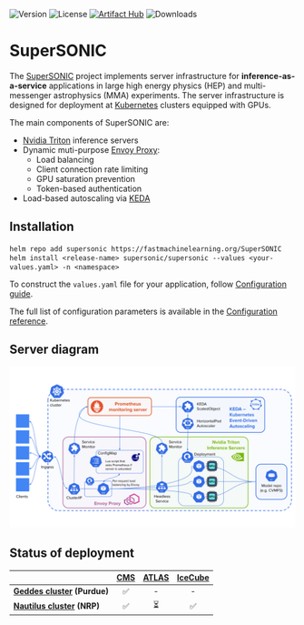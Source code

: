 ![Version](https://img.shields.io/github/v/release/fastmachinelearning/SuperSONIC)
![License](https://img.shields.io/github/license/fastmachinelearning/SuperSONIC)
[![Artifact Hub](https://img.shields.io/endpoint?url=https://artifacthub.io/badge/repository/supersonic)](https://artifacthub.io/packages/search?repo=supersonic)
![Downloads](https://img.shields.io/github/downloads/fastmachinelearning/SuperSONIC/total)


# SuperSONIC

The [SuperSONIC](http://fastmachinelearning.org/SuperSONIC/ "SuperSONIC") project implements server infrastructure for **inference-as-a-service**
applications in large high energy physics (HEP) and multi-messenger astrophysics
(MMA) experiments. The server infrastructure is designed for deployment at [Kubernetes](https://kubernetes.io) clusters equipped with GPUs.

The main components of SuperSONIC are:
- [Nvidia Triton](https://developer.nvidia.com/triton-inference-server) inference servers
- Dynamic muti-purpose [Envoy Proxy](envoyproxy.io):
  - Load balancing
  - Client connection rate limiting
  - GPU saturation prevention
  - Token-based authentication
- Load-based autoscaling via [KEDA](keda.sh)


## Installation

```
helm repo add supersonic https://fastmachinelearning.org/SuperSONIC
helm install <release-name> supersonic/supersonic --values <your-values.yaml> -n <namespace>
```

To construct the `values.yaml` file for your application, follow [Configuration guide](http://fastmachinelearning.org/SuperSONIC/configuration-guide.html "Configuration guide").

The full list of configuration parameters is available in the [Configuration reference](http://fastmachinelearning.org/SuperSONIC/configuration-reference.html "Configuration reference").


## Server diagram

<p align="center">
  <img src="https://github.com/fastmachinelearning/SuperSONIC/blob/master/docs/img/diagram.svg" alt="diagram" width="700"/>
</p>

## Status of deployment

|  | **[CMS](https://home.cern/science/experiments/cms)**      | **[ATLAS](https://home.cern/science/experiments/atlas)**    | **[IceCube](https://icecube.wisc.edu)**  |
|:---|:---:|:---:|:---:|
| **[Geddes cluster](https://www.rcac.purdue.edu/compute/geddes) (Purdue)**   | ✅ | - | - |
| **[Nautilus cluster](https://docs.nationalresearchplatform.org) (NRP)**    | ✅  |  ⏳ |   ✅   |
